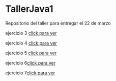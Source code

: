 # TallerJava1
Repositorio del taller para entregar el 22 de marzo

ejercicio 3 [click para ver](https://github.com/gilex1x/TallerJava1/tree/main/Ejercicio4/GestionVentas/src/gestionventas)

ejercicio 4 [click para ver](https://github.com/gilex1x/TallerJava1/tree/main/Ejercicio4/PersonaCuenta/src/personacuentacelular)

ejercicio 5 [click para ver](https://github.com/gilex1x/TallerJava1/tree/main/Ejercicio4/FabricaZapatos/src/fabricazapatos)

ejercicio 6[click para ver](https://github.com/gilex1x/TallerJava1/tree/main/Ejercicio4/CambioClavew)

ejercicio 7[click para ver](https://github.com/gilex1x/TallerJava1/tree/main/Ejercicio4/ArrayNumeros)
